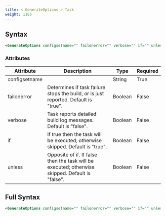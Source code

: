 ```yaml
---
title: < GenerateOptions > Task
weight: 1185
---
```

## Syntax
```xml
<GenerateOptions configsetname="" failonerror="" verbose="" if="" unless="" />
```
### Attributes
| Attribute | Description | Type | Required |
| --------- | ----------- | ---- | -------- |
| configsetname |  | String | True |
| failonerror | Determines if task failure stops the build, or is just reported. Default is &quot;true&quot;. | Boolean | False |
| verbose | Task reports detailed build log messages.  Default is &quot;false&quot;. | Boolean | False |
| if | If true then the task will be executed; otherwise skipped. Default is &quot;true&quot;. | Boolean | False |
| unless | Opposite of if.  If false then the task will be executed; otherwise skipped. Default is &quot;false&quot;. | Boolean | False |

## Full Syntax
```xml
<GenerateOptions configsetname="" failonerror="" verbose="" if="" unless="" />
```
